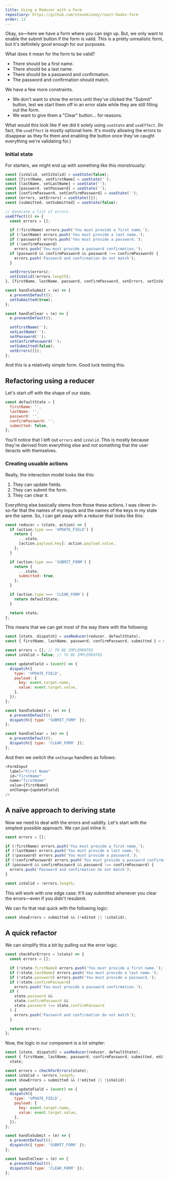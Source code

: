 ```yaml
---
title: Using a Reducer with a Form
repostiory: https://github.com/stevekinney/react-hooks-form
order: 13
---
```


Okay, so—here we have a form where you can sign up. But, we only want to enable the submit button if the form is valid. This is a pretty unrealistic form, but it's definitely good enough for our purposes.

What does it mean for the form to be valid?

- There should be a first name.
- There should be a last name.
- There should be a password and confirmation.
- The password and confirmation should match.

We have a few more constraints.

- We don't want to show the errors until they've clicked the "Submit" button, lest we start them off in an error state while they are still filling out the form.
- We want to give them a "Clear" button… for reasons.

What would this look like if we did it solely using `useState` and `useEffect`. (In fact, the `useEffect` is mostly optional here. It's mostly allowing the errors to disappear as they fix them and enabling the button once they've caught everything we're validating for.)

### Initial state

For starters, we might end up with something like this monstrousity:

```js
const [isValid, setIsValid] = useState(false);
const [firstName, setFirstName] = useState('');
const [lastName, setLastName] = useState('');
const [password, setPassword] = useState('');
const [confirmPassword, setConfirmPassword] = useState('');
const [errors, setErrors] = useState([]);
const [submitted, setSubmitted] = useState(false);

// Generate a list of errors.
useEffect(() => {
  const errors = [];

  if (!firstName) errors.push('You must provide a first name.');
  if (!lastName) errors.push('You must provide a last name.');
  if (!password) errors.push('You must provide a password.');
  if (!confirmPassword)
    errors.push('You must provide a password confirmation.');
  if (password && confirmPassword && password !== confirmPassword) {
    errors.push('Password and confirmation do not match');
  }

  setErrors(errors);
  setIsValid(!errors.length);
}, [firstName, lastName, password, confirmPassword, setErrors, setIsValid]);

const handleSubmit = (e) => {
  e.preventDefault();
  setSubmitted(true);
};

const handleClear = (e) => {
  e.preventDefault();

  setFirstName('');
  setLastName('');
  setPassword('');
  setConfirmPassword('');
  setSubmitted(false);
  setErrors([]);
};
```

And this is a relatively simple form. Good luck testing this.

## Refactoring using a reducer

Let's start off with the shape of our state.

```js
const defaultState = {
  firstName: '',
  lastName: '',
  password: '',
  confirmPassword: '',
  submitted: false,
};
```

You'll notice that I left out `errors` and `isValid`. This is mostly because they're derived from everything else and _not_ something that the user iteracts with themselves.

### Creating usuable actions

Really, the interaction model looks like this:

1. They can update fields.
2. They can submit the form.
3. They can clear it.

Everything else basically stems from those these actions. I was clever in-so-far that the names of my inputs and the names of the keys in my state are the same. So, I can get away with a reducer that looks like this:

```js
const reducer = (state, action) => {
  if (action.type === 'UPDATE_FIELD') {
    return {
      ...state,
      [action.payload.key]: action.payload.value,
    };
  }

  if (action.type === 'SUBMIT_FORM') {
    return {
      ...state,
      submitted: true,
    };
  }

  if (action.type === 'CLEAR_FORM') {
    return defaultState;
  }

  return state;
};
```

This means that we can get most of the way there with the following:

```js
const [state, dispatch] = useReducer(reducer, defaultState);
const { firstName, lastName, password, confirmPassword, submitted } = state;

const errors = []; // TO BE IMPLEMENTED
const isValid = false; // TO BE IMPLEMENTED

const updateField = (event) => {
  dispatch({
    type: 'UPDATE_FIELD',
    payload: {
      key: event.target.name,
      value: event.target.value,
    },
  });
};

const handleSubmit = (e) => {
  e.preventDefault();
  dispatch({ type: 'SUBMIT_FORM' });
};

const handleClear = (e) => {
  e.preventDefault();
  dispatch({ type: 'CLEAR_FORM' });
};
```

And then we switch the `onChange` handlers as follows:

```js
<FormInput
  label="First Name"
  id="firstName"
  name="firstName"
  value={firstName}
  onChange={updateField}
/>
```

## A naïve approach to deriving state

Now we need to deal with the errors and validity. Let's start with the simplest possible approach. We can just inline it:

```js
const errors = [];

if (!firstName) errors.push('You must provide a first name.');
if (!lastName) errors.push('You must provide a last name.');
if (!password) errors.push('You must provide a password.');
if (!confirmPassword) errors.push('You must provide a password confirmation.');
if (password && confirmPassword && password !== confirmPassword) {
  errors.push('Password and confirmation do not match');
}

const isValid = !errors.length;
```

This will work with one edge case: It'll say submitted whenever you clear the errors—even if you didn't resubmit.

We can fix that real quick with the following logic:

```js
const showErrors = submitted && (!edited || !isValid);
```

## A quick refactor

We can simplify this a bit by pulling out the error logic.

```js
const checkForErrors = (state) => {
  const errors = [];

  if (!state.firstName) errors.push('You must provide a first name.');
  if (!state.lastName) errors.push('You must provide a last name.');
  if (!state.password) errors.push('You must provide a password.');
  if (!state.confirmPassword)
    errors.push('You must provide a password confirmation.');
  if (
    state.password &&
    state.confirmPassword &&
    state.password !== state.confirmPassword
  ) {
    errors.push('Password and confirmation do not match');
  }

  return errors;
};
```

Now, the logic in our component is a lot simpler:

```js
const [state, dispatch] = useReducer(reducer, defaultState);
const { firstName, lastName, password, confirmPassword, submitted, edited } =
  state;

const errors = checkForErrors(state);
const isValid = !errors.length;
const showErrors = submitted && (!edited || !isValid);

const updateField = (event) => {
  dispatch({
    type: 'UPDATE_FIELD',
    payload: {
      key: event.target.name,
      value: event.target.value,
    },
  });
};

const handleSubmit = (e) => {
  e.preventDefault();
  dispatch({ type: 'SUBMIT_FORM' });
};

const handleClear = (e) => {
  e.preventDefault();
  dispatch({ type: 'CLEAR_FORM' });
};
```
